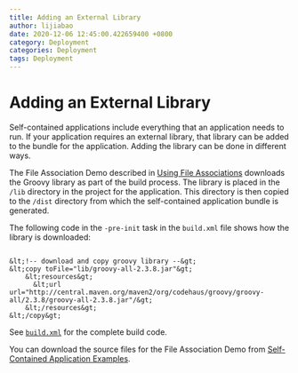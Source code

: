 ```yaml
---
title: Adding an External Library
author: lijiabao
date: 2020-12-06 12:45:00.422659400 +0800
category: Deployment
categories: Deployment
tags: Deployment
---
```


# Adding an External Library

Self-contained applications include everything that an application needs to run. If your application requires an external library, that library can be added to the bundle for the application. Adding the library can be done in different ways.

The File Association Demo described in 
[Using File Associations](../selfContainedApps/fileassociation.html) downloads the Groovy library as part of the build process. The library is placed in the `/lib` directory in the project for the application. This directory is then copied to the `/dist` directory from which the self-contained application bundle is generated. 

The following code in the `-pre-init` task in the `build.xml` file shows how the library is downloaded:

```

&lt;!-- download and copy groovy library --&gt;
&lt;copy toFile="lib/groovy-all-2.3.8.jar"&gt;
    &lt;resources&gt;
      &lt;url url="http://central.maven.org/maven2/org/codehaus/groovy/groovy-all/2.3.8/groovy-all-2.3.8.jar"/&gt;
    &lt;/resources&gt;
&lt;/copy&gt;

```

See 
[`build.xml`](examples/packager_FileAssociations/build.xml) for the complete build code.

You can download the source files for the File Association Demo from 
[Self-Contained Application Examples](../selfContainedApps/examplesIndex.html).
